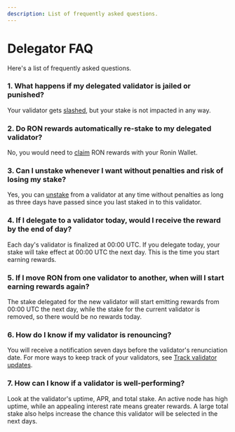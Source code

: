 ```yaml
---
description: List of frequently asked questions.
---
```


# Delegator FAQ
Here's a list of frequently asked questions.

### 1. What happens if my delegated validator is jailed or punished?
Your validator gets [slashed](./../validators/slashing/slashing.mdx), but your stake is not impacted in any way.

### 2. Do RON rewards automatically re-stake to my delegated validator?
No, you would need to [claim](./rewards/claim.mdx) RON rewards with your Ronin Wallet.

### 3. Can I unstake whenever I want without penalties and risk of losing my stake?
Yes, you can [unstake](./stake/withdraw.mdx) from a validator at any time without penalties as long as three days have passed since you last staked in to this validator.

### 4. If I delegate to a validator today, would I receive the reward by the end of day?
Each day's validator is finalized at 00:00 UTC. If you delegate today, your stake will take effect at 00:00 UTC the next day. This is the time you start earning rewards.

### 5. If I move RON from one validator to another, when will I start earning rewards again?
The stake delegated for the new validator will start emitting rewards from 00:00 UTC the next day, while the stake for the current validator is removed, so there would be no rewards today.

### 6. How do I know if my validator is renouncing?
You will receive a notification seven days before the validator's renunciation date. For more ways to keep track of your validators, see [Track validator updates](./manage/track.mdx).

### 7. How can I know if a validator is well-performing?
Look at the validator's uptime, APR, and total stake. An active node has high uptime, while an appealing interest rate means greater rewards. A large total stake also helps increase the chance this validator will be selected in the next days.
